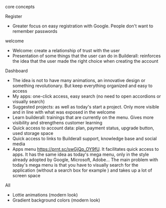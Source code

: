core concepts

Register
- Greater focus on easy registration with Google. People don't want to remember passwords

welcome
- Welcome: create a relationship of trust with the user
- Presentation of some things that the user can do in Builderall: reinforces the idea that the user made the right choice when creating the account

Dashboard
- The idea is not to have many animations, an innovative design or something revolutionary. But keep everything organized and easy to access
- My apps: one-click access, easy search (no need to open accordions or visually search)
- Suggested projects: as well as today's start a project. Only more visible and in line with what was exposed in the welcome
- Learn builderall: trainings that are currently on the menu. Gives more visibility and strengthens customer learning
- Quick access to account data: plan, payment status, upgrade button, used storage space
- Quick access to links to Builderall support, knowledge base and social media
- Apps menu https://prnt.sc/swGjQp_OY9fU. It facilitates quick access to apps. It has the same idea as today's mega menu, only in the style already adopted by Google, Microsoft, Adobe... The main problem with today's mega menu is that you have to visually search for the application (without a search box for example ) and takes up a lot of screen space

All
- Lottie animations (modern look)
- Gradient background colors (modern look)